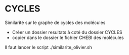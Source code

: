 # CYCLES
Similarité sur le graphe de cycles des molécules

- Créer un dossier resultats à coté du dossier CYCLES
- copier dans le dossier le fichier CHEBI des molécules 


Il faut lancer le script ./similarite_olivier.sh
